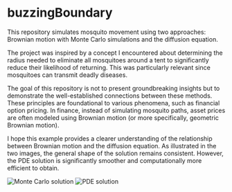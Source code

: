 # buzzingBoundary

This repository simulates mosquito movement using two approaches: Brownian motion with Monte Carlo simulations and the diffusion equation.

The project was inspired by a concept I encountered about determining the radius needed to eliminate all mosquitoes around a tent to significantly reduce their likelihood of returning. This was particularly relevant since mosquitoes can transmit deadly diseases.

The goal of this repository is not to present groundbreaking insights but to demonstrate the well-established connections between these methods. These principles are foundational to various phenomena, such as financial option pricing. In finance, instead of simulating mosquito paths, asset prices are often modeled using Brownian motion (or more specifically, geometric Brownian motion).

I hope this example provides a clearer understanding of the relationship between Brownian motion and the diffusion equation. As illustrated in the two images, the general shape of the solution remains consistent. However, the PDE solution is significantly smoother and computationally more efficient to obtain.

![Monte Carlo solution](https://github.com/user-attachments/assets/1e1c913f-f13a-4e11-92b6-ff9fb2eb2fed)
![PDE solution](https://github.com/user-attachments/assets/616b907f-e7df-4ed9-ba62-d0782b95219a)
